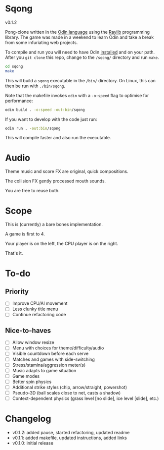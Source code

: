 # Sqong

v0.1.2

Pong-clone written in the [Odin language](http://odin-lang.org/) using the [Raylib](https://www.raylib.com/) programming library.
The game was made in a weekend to learn Odin and take a break from some infuriating web projects.

To compile and run you will need to have Odin [installed](https://odin-lang.org/docs/install/) and on your path.
After you `git clone` this repo, change to the `/sqong/` directory and run `make`.

```bash
cd sqong
make
```

This will build a `sqong` executable in the `/bin/` directory.
On Linux, this can then be run with `./bin/sqong`.

Note that the makefile invokes `odin` with a `-o:speed` flag
to optimise for performance:

```bash
odin build . -o:speed -out:bin/sqong
```

If you want to develop with the code just run:

```bash
odin run . -out:bin/sqong
```

This will compile faster and also run the executable.

# Audio

Theme music and score FX are original, quick compositions.

The collision FX gently processed mouth sounds.

You are free to reuse both.

# Scope

This is (currently) a bare bones implementation.

A game is first to 4.

Your player is on the left, the CPU player is on the right.

That's it.

# To-do

## Priority

- [ ] Improve CPU/AI movement
- [ ] Less clunky title menu
- [ ] Continue refactoring code

## Nice-to-haves

- [ ] Allow window resize
- [ ] Menu with choices for theme/difficulty/audio
- [ ] Visible countdown before each serve
- [ ] Matches and games with side-switching
- [ ] Stress/stamina/aggression meter(s)
- [ ] Music adapts to game situation
- [ ] Game modes
- [ ] Better spin physics
- [ ] Additional strike styles (chip, arrow/straight, powershot)
- [ ] Pseudo-3D (ball scales close to net, casts a shadow)
- [ ] Context-dependent physics (grass level [no slide], ice level [slide], etc.)

# Changelog

- v0.1.2: added pause, started refactoring, updated readme
- v0.1.1: added makefile, updated instructions, added links
- v0.1.0: initial release
